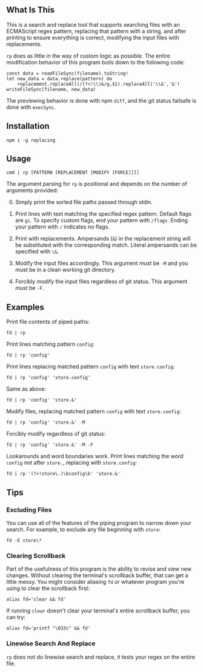 ## What Is This
This is a search and replace tool that supports searching files with an ECMAScript regex pattern,
replacing that pattern with a string, and after printing to ensure everything is correct,
modifying the input files with replacements.

`rp` does as little in the way of custom logic as possible.
The entire modification behavior of this program boils down to the following code:
```
const data = readFileSync(filename).toString!
let new_data = data.replace(pattern) do
	replacement.replaceAll(/(?<!\\)&/g,$1).replaceAll('\\&','&')
writeFileSync(filename, new_data)
```
The previewing behavior is done with npm `diff`,
and the git status failsafe is done with `execSync`.

## Installation
```
npm i -g replacing
```

## Usage
```
cmd | rp [PATTERN [REPLACEMENT [MODIFY [FORCE]]]]
```
The argument parsing for `rp` is positional and depends on the number of arguments provided:

0. Simply print the sorted file paths passed through stdin.

1. Print lines with text matching the specified regex pattern. Default flags are `gi`.
To specify custom flags, end your pattern with `/flags`. Ending your pattern with `/` indicates no flags.

2. Print with replacements. Ampersands (`&`) in the replacement string will be substituted with the corresponding match.
Literal ampersands can be specified with `\&`.

3. Modify the input files accordingly. This argument *must* be `-M` and you must be in a clean working git directory.

4. Forcibly modify the input files regardless of git status. This argument *must* be `-F`.

## Examples

Print file contents of piped paths:
```
fd | rp
```

Print lines matching pattern `config`:
```
fd | rp 'config'
```

Print lines replacing matched pattern `config` with text `store.config`:
```
fd | rp 'config' 'store.config'
```

Same as above:
```
fd | rp 'config' 'store.&'
```

Modify files, replacing matched pattern `config` with text `store.config`:
```
fd | rp 'config' 'store.&' -M
```

Forcibly modify regardless of git status:
```
fd | rp 'config' 'store.&' -M -F
```

Lookarounds and word boundaries work. Print lines matching the *word* `config` not after `store.`, replacing with `store.config`:
```
fd | rp '(?<!store\.)\bconfig\b' 'store.&'
```

## Tips

### Excluding Files
You can use all of the features of the piping program to narrow down your search.
For example, to exclude any file beginning with `store`:
```
fd -E store\*
```

### Clearing Scrollback
Part of the usefulness of this program is the ability to revise and view new changes.
Without clearing the terminal's scrollback buffer, that can get a little messy.
You might consider aliasing `fd` or whatever program you're using to clear the scrollback first:
```
alias fd='clear && fd'
```
If running `clear` doesn't clear your terminal's entire scrollback buffer, you can try:
```
alias fd='printf "\033c" && fd'
```

### Linewise Search And Replace
`rp` does not do linewise search and replace, it tests your regex on the entire file.
